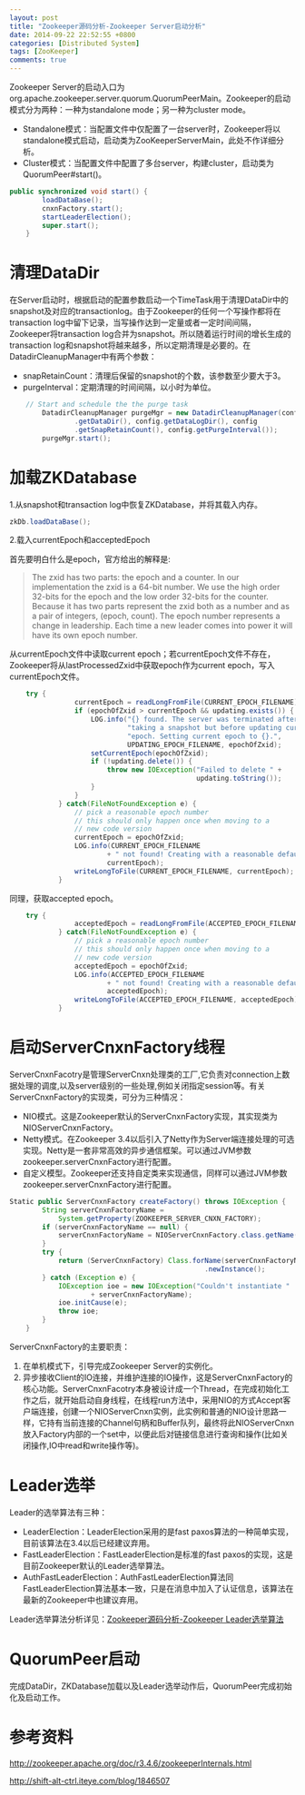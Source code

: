 ```yaml
---
layout: post
title: "Zookeeper源码分析-Zookeeper Server启动分析"
date: 2014-09-22 22:52:55 +0800
categories: [Distributed System]
tags: [ZooKeeper]
comments: true
---
```


Zookeeper Server的启动入口为org.apache.zookeeper.server.quorum.QuorumPeerMain。Zookeeper的启动模式分为两种：一种为standalone mode；另一种为cluster mode。

- Standalone模式：当配置文件中仅配置了一台server时，Zookeeper将以standalone模式启动，启动类为ZooKeeperServerMain，此处不作详细分析。
- Cluster模式：当配置文件中配置了多台server，构建cluster，启动类为QuorumPeer#start()。

``` java
public synchronized void start() {
        loadDataBase();
        cnxnFactory.start();        
        startLeaderElection();
        super.start();
    }
``` 

# 清理DataDir
在Server启动时，根据启动的配置参数启动一个TimeTask用于清理DataDir中的snapshot及对应的transactionlog。由于Zookeeper的任何一个写操作都将在transaction log中留下记录，当写操作达到一定量或者一定时间间隔，Zookeeper将transaction log合并为snapshot。所以随着运行时间的增长生成的transaction log和snapshot将越来越多，所以定期清理是必要的。在DatadirCleanupManager中有两个参数：

- snapRetainCount：清理后保留的snapshot的个数，该参数至少要大于3。
- purgeInterval：定期清理的时间间隔，以小时为单位。

``` java
	// Start and schedule the the purge task
        DatadirCleanupManager purgeMgr = new DatadirCleanupManager(config
                .getDataDir(), config.getDataLogDir(), config
                .getSnapRetainCount(), config.getPurgeInterval());
        purgeMgr.start();
```

# 加载ZKDatabase
1.从snapshot和transaction log中恢复ZKDatabase，并将其载入内存。

``` java
zkDb.loadDataBase();
```
2.载入currentEpoch和acceptedEpoch

首先要明白什么是epoch，官方给出的解释是:
>The zxid has two parts: the epoch and a counter. In our implementation the zxid is a 64-bit number. We use the high order 32-bits for the epoch and the low order 32-bits for the counter. Because it has two parts represent the zxid both as a number and as a pair of integers, (epoch, count). The epoch number represents a change in leadership. Each time a new leader comes into power it will have its own epoch number. 

从currentEpoch文件中读取current epoch；若currentEpoch文件不存在，Zookeeper将从lastProcessedZxid中获取epoch作为current epoch，写入currentEpoch文件。

``` java
	try {
            	currentEpoch = readLongFromFile(CURRENT_EPOCH_FILENAME);
                if (epochOfZxid > currentEpoch && updating.exists()) {
                    LOG.info("{} found. The server was terminated after " +
                             "taking a snapshot but before updating current " +
                             "epoch. Setting current epoch to {}.",
                             UPDATING_EPOCH_FILENAME, epochOfZxid);
                    setCurrentEpoch(epochOfZxid);
                    if (!updating.delete()) {
                        throw new IOException("Failed to delete " +
                                              updating.toString());
                    }
                }
            } catch(FileNotFoundException e) {
            	// pick a reasonable epoch number
            	// this should only happen once when moving to a
            	// new code version
            	currentEpoch = epochOfZxid;
            	LOG.info(CURRENT_EPOCH_FILENAME
            	        + " not found! Creating with a reasonable default of {}. This should only happen when you are upgrading your installation",
            	        currentEpoch);
            	writeLongToFile(CURRENT_EPOCH_FILENAME, currentEpoch);
            }
```

同理，获取accepted epoch。
``` java
	try {
            	acceptedEpoch = readLongFromFile(ACCEPTED_EPOCH_FILENAME);
            } catch(FileNotFoundException e) {
            	// pick a reasonable epoch number
            	// this should only happen once when moving to a
            	// new code version
            	acceptedEpoch = epochOfZxid;
            	LOG.info(ACCEPTED_EPOCH_FILENAME
            	        + " not found! Creating with a reasonable default of {}. This should only happen when you are upgrading your installation",
            	        acceptedEpoch);
            	writeLongToFile(ACCEPTED_EPOCH_FILENAME, acceptedEpoch);
            }
```

# 启动ServerCnxnFactory线程
ServerCnxnFacotry是管理ServerCnxn处理类的工厂,它负责对connection上数据处理的调度,以及server级别的一些处理,例如关闭指定session等。有关ServerCnxnFactory的实现类，可分为三种情况：

- NIO模式。这是Zookeeper默认的ServerCnxnFactory实现，其实现类为NIOServerCnxnFactory。
- Netty模式。在Zookeeper 3.4以后引入了Netty作为Server端连接处理的可选实现。Netty是一套非常高效的异步通信框架。可以通过JVM参数zookeeper.serverCnxnFactory进行配置。
- 自定义模型。Zookeeper还支持自定类来实现通信，同样可以通过JVM参数zookeeper.serverCnxnFactory进行配置。

``` java
Static public ServerCnxnFactory createFactory() throws IOException {
        String serverCnxnFactoryName =
            System.getProperty(ZOOKEEPER_SERVER_CNXN_FACTORY);
        if (serverCnxnFactoryName == null) {
            serverCnxnFactoryName = NIOServerCnxnFactory.class.getName();
        }
        try {
            return (ServerCnxnFactory) Class.forName(serverCnxnFactoryName)
                                                .newInstance();
        } catch (Exception e) {
            IOException ioe = new IOException("Couldn't instantiate "
                    + serverCnxnFactoryName);
            ioe.initCause(e);
            throw ioe;
        }
    }
```

ServerCnxnFactory的主要职责：
1. 在单机模式下，引导完成Zookeeper Server的实例化。
2. 异步接收Client的IO连接，并维护连接的IO操作，这是ServerCnxnFactory的核心功能。ServerCnxnFacotry本身被设计成一个Thread，在完成初始化工作之后，就开始启动自身线程，在线程run方法中，采用NIO的方式Accept客户端连接，创建一个NIOServerCnxn实例，此实例和普通的NIO设计思路一样，它持有当前连接的Channel句柄和Buffer队列，最终将此NIOServerCnxn放入Factory内部的一个set中，以便此后对链接信息进行查询和操作(比如关闭操作,IO中read和write操作等)。

# Leader选举
Leader的选举算法有三种：

- LeaderElection：LeaderElection采用的是fast paxos算法的一种简单实现，目前该算法在3.4以后已经建议弃用。
- FastLeaderElection：FastLeaderElection是标准的fast paxos的实现，这是目前Zookeeper默认的Leader选举算法。
- AuthFastLeaderElection：AuthFastLeaderElection算法同FastLeaderElection算法基本一致，只是在消息中加入了认证信息，该算法在最新的Zookeeper中也建议弃用。

Leader选举算法分析详见：[Zookeeper源码分析-Zookeeper Leader选举算法](/archives/zookeeper-leader-election.html)

# QuorumPeer启动
完成DataDir，ZKDatabase加载以及Leader选举动作后，QuorumPeer完成初始化及启动工作。

# 参考资料
<http://zookeeper.apache.org/doc/r3.4.6/zookeeperInternals.html>

<http://shift-alt-ctrl.iteye.com/blog/1846507>

